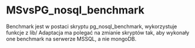 # MSvsPG_nosql_benchmark

Benchmark jest w postaci skryptu pg_nosql_benchmark, wykorzystuje funkcje z lib/
Adaptacja ma polegać na zmianie skryptów tak, aby wykonały one benchmark na serwerze MSSQL, a nie mongoDB.
